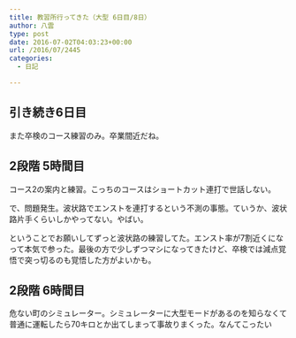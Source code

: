 ```yaml
---
title: 教習所行ってきた（大型 6日目/8日）
author: 八雲
type: post
date: 2016-07-02T04:03:23+00:00
url: /2016/07/2445
categories:
  - 日記

---
```

## 引き続き6日目

また卒検のコース練習のみ。卒業間近だね。

## 2段階 5時間目

コース2の案内と練習。こっちのコースはショートカット連打で世話しない。

で、問題発生。波状路でエンストを連打するという不測の事態。ていうか、波状路片手くらいしかやってない。やばい。

ということでお願いしてずっと波状路の練習してた。エンスト率が7割近くになって本気で参った。最後の方で少しずつマシになってきたけど、卒検では減点覚悟で突っ切るのも覚悟した方がよいかも。

## 2段階 6時間目

危ない町のシミュレーター。シミュレーターに大型モードがあるのを知らなくて普通に運転したら70キロとか出てしまって事故りまくった。なんてこったい